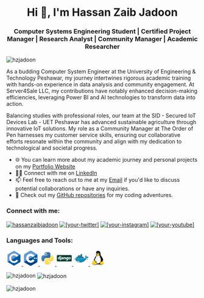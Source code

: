 <h1 align="center">Hi 👋, I'm Hassan Zaib Jadoon</h1>
<h3 align="center">Computer Systems Engineering Student | Certified Project Manager | Research Analyst | Community Manager | Academic Researcher</h3>

<p align="left"> <img src="https://komarev.com/ghpvc/?username=hzjadoon&label=Profile%20views&color=0e75b6&style=flat" alt="hzjadoon" /> </p>

As a budding Computer System Engineer at the University of Engineering & Technology Peshawar, my journey intertwines rigorous academic training with hands-on experience in data analysis and community engagement. At Server4Sale LLC, my contributions have notably enhanced decision-making efficiencies, leveraging Power BI and AI technologies to transform data into action.

Balancing studies with professional roles, our team at the SID - Secured IoT Devices Lab - UET Peshawar has advanced sustainable agriculture through innovative IoT solutions. My role as a Community Manager at The Order of Pen harnesses my customer service skills, ensuring our collaborative efforts resonate within the community and align with my dedication to technological and societal progress.

- 🌐 You can learn more about my academic journey and personal projects on my [Portfolio Website](https://hzjadoon.github.io/Portfolio/)
- 👨‍💼 Connect with me on [LinkedIn](https://www.linkedin.com/in/hassanzaibjadoon/)
- 📫 Feel free to reach out to me at my [Email](mailto:HassanzaibJadoon2004@gmail.com) if you'd like to discuss potential collaborations or have any inquiries.
- 🔗 Check out my [GitHub repositories](https://github.com/hzjadoon) for my coding adventures.

<h3 align="left">Connect with me:</h3>
<p align="left">
<a href="https://linkedin.com/in/hassanzaibjadoon" target="blank"><img align="center" src="https://cdn.jsdelivr.net/npm/simple-icons@3.0.1/icons/linkedin.svg" alt="hassanzaibjadoon" height="30" width="40" /></a>
<a href="https://twitter.com/[your-twitter]" target="blank"><img align="center" src="https://cdn.jsdelivr.net/npm/simple-icons@3.0.1/icons/twitter.svg" alt="[your-twitter]" height="30" width="40" /></a>
<a href="https://instagram.com/[your-instagram]" target="blank"><img align="center" src="https://cdn.jsdelivr.net/npm/simple-icons@3.0.1/icons/instagram.svg" alt="[your-instagram]" height="30" width="40" /></a>
<a href="https://www.youtube.com/c/[your-youtube]" target="blank"><img align="center" src="https://cdn.jsdelivr.net/npm/simple-icons@3.0.1/icons/youtube.svg" alt="[your-youtube]" height="30" width="40" /></a>
</p>

<h3 align="left">Languages and Tools:</h3>
<p align="left"> 
<a href="https://www.cprogramming.com/" target="_blank"> <img src="https://raw.githubusercontent.com/devicons/devicon/master/icons/c/c-original.svg" alt="c" width="40" height="40"/> </a> 
<a href="https://www.w3schools.com/cpp/" target="_blank"> <img src="https://raw.githubusercontent.com/devicons/devicon/master/icons/cplusplus/cplusplus-original.svg" alt="cplusplus" width="40" height="40"/> </a> 
<a href="https://www.python.org" target="_blank"> <img src="https://raw.githubusercontent.com/devicons/devicon/master/icons/python/python-original.svg" alt="python" width="40" height="40"/> </a> 
<a href="https://www.djangoproject.com/" target="_blank"> <img src="https://raw.githubusercontent.com/devicons/devicon/master/icons/django/django-original.svg" alt="django" width="40" height="40"/> </a> 
<a href="https://www.docker.com/" target="_blank"> <img src="https://raw.githubusercontent.com/devicons/devicon/master/icons/docker/docker-original.svg" alt="docker" width="40" height="40"/> </a> 
<a href="https://www.linux.org/" target="_blank"> <img src="https://raw.githubusercontent.com/devicons/devicon/master/icons/linux/linux-original.svg" alt="linux" width="40" height="40"/> </a> 
</p>

<p><img align="left" src="https://github-readme-stats.vercel.app/api/top-langs?username=hzjadoon&show_icons=true&locale=en&layout=compact" alt="hzjadoon" /></p>

<p>&nbsp;<img align="center" src="https://github-readme-stats.vercel.app/api?username=hzjadoon&show_icons=true&locale=en" alt="hzjadoon" /></p>

<p><img align="center" src="https://github-readme-streak-stats.herokuapp.com/?user=hzjadoon&" alt="hzjadoon" /></p>
